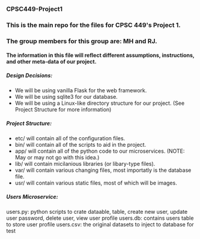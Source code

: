 ### CPSC449-Project1
### This is the main repo for the files for CPSC 449's Project 1.
### The group members for this group are: MH and RJ.

#### The information in this file will reflect different assumptions, instructions, and other meta-data of our project.

##### Design Decisions:
   - We will be using vanilla Flask for the web framework.
   - We will be using sqlite3 for our database.
   - We will be using a Linux-like directory structure for our project. (See Project Structure for more information)

##### Project Structure:
   - etc/ will contain all of the configuration files.
   - bin/ will contain all of the scripts to aid in the project.
   - app/ will contain all of the python code to our microservices. (NOTE: May or may not go with this idea.)
   - lib/ will contain micilanious libraries (or libary-type files).
   - var/ will contain various changing files, most importatly is the database file.
   - usr/ will contain various static files, most of which will be images.


##### Users Microservice:
users.py: python scripts to crate dataable, table, create new user, update user password, delete user, view user profile
users.db: contains users table to store user profile
users.csv: the original datasets to inject to database for test

